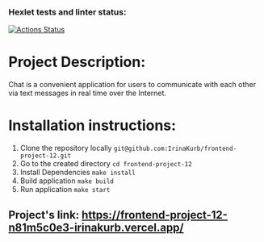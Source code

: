 ### Hexlet tests and linter status:
[![Actions Status](https://github.com/IrinaKurb/frontend-project-12/actions/workflows/hexlet-check.yml/badge.svg)](https://github.com/IrinaKurb/frontend-project-12/actions)

# Project Description:

Chat is a convenient application for users to communicate with each other via text messages in real time over the Internet.


# Installation instructions:
1. Clone the repository locally
`git@github.com:IrinaKurb/frontend-project-12.git`
2. Go to the created directory
`cd frontend-project-12`
3. Install Dependencies
`make install`
4. Build application
`make build`
5. Run application
`make start`

## Project's link: https://frontend-project-12-n81m5c0e3-irinakurb.vercel.app/
